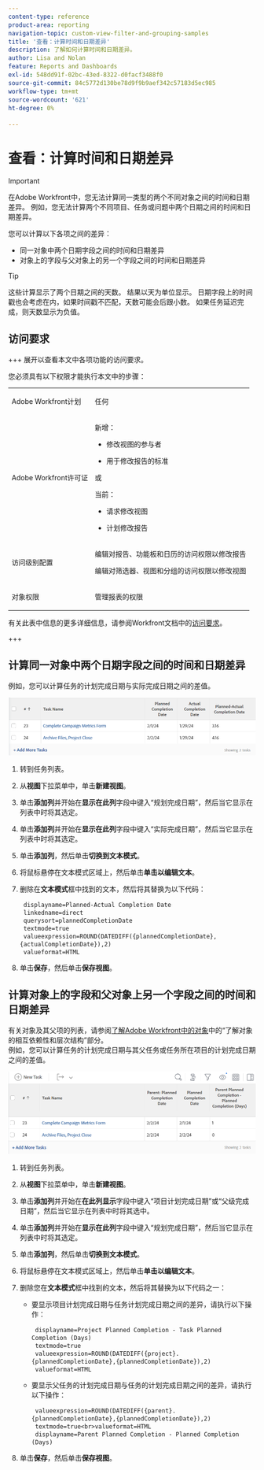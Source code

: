 ```yaml
---
content-type: reference
product-area: reporting
navigation-topic: custom-view-filter-and-grouping-samples
title: '查看：计算时间和日期差异'
description: 了解如何计算时间和日期差异。
author: Lisa and Nolan
feature: Reports and Dashboards
exl-id: 548dd91f-02bc-43ed-8322-d0facf3488f0
source-git-commit: 84c5772d130be78d9f9b9aef342c57183d5ec985
workflow-type: tm+mt
source-wordcount: '621'
ht-degree: 0%

---
```


# 查看：计算时间和日期差异

<!-- Audited: 1/2024 -->

>[!IMPORTANT]
>
>在Adobe Workfront中，您无法计算同一类型的两个不同对象之间的时间和日期差异。 例如，您无法计算两个不同项目、任务或问题中两个日期之间的时间和日期差异。

您可以计算以下各项之间的差异：

* 同一对象中两个日期字段之间的时间和日期差异
* 对象上的字段与父对象上的另一个字段之间的时间和日期差异

>[!TIP]
>
>这些计算显示了两个日期之间的天数。 结果以天为单位显示。 日期字段上的时间戳也会考虑在内，如果时间戳不匹配，天数可能会后跟小数。 如果任务延迟完成，则天数显示为负值。

## 访问要求

+++ 展开以查看本文中各项功能的访问要求。

您必须具有以下权限才能执行本文中的步骤：

<table style="table-layout:auto"> 
 <col> 
 <col> 
 <tbody> 
  <tr> 
   <td role="rowheader">Adobe Workfront计划</td> 
   <td> <p>任何</p> </td> 
  </tr> 
  <tr> 
   <td role="rowheader">Adobe Workfront许可证</td> 
   <td> <p>新增： </p><ul><li><p>修改视图的参与者 </p></li><li>
   <p>用于修改报告的标准</p></li></ul><p>或</p><p>当前：</p><ul><li><p>请求修改视图 </p></li><li>
   <p>计划修改报告</p> </li><ul></td> 
  </tr> 
  <tr> 
   <td role="rowheader">访问级别配置</td> 
   <td> <p>编辑对报告、功能板和日历的访问权限以修改报告</p> <p>编辑对筛选器、视图和分组的访问权限以修改视图</p> </td> 
  </tr>  
  <tr> 
   <td role="rowheader">对象权限</td> 
   <td> <p>管理报表的权限</p>  </td> 
  </tr> 
 </tbody> 
</table>

有关此表中信息的更多详细信息，请参阅Workfront文档中的[访问要求](/help/quicksilver/administration-and-setup/add-users/access-levels-and-object-permissions/access-level-requirements-in-documentation.md)。

+++

## 计算同一对象中两个日期字段之间的时间和日期差异

例如，您可以计算任务的计划完成日期与实际完成日期之间的差值。

![](assets/view-planned-actual-completion-dates-datediff-column-new.png)

1. 转到任务列表。
1. 从&#x200B;**视图**&#x200B;下拉菜单中，单击&#x200B;**新建视图**。

1. 单击&#x200B;**添加列**&#x200B;并开始在&#x200B;**显示在此列**&#x200B;字段中键入“规划完成日期”，然后当它显示在列表中时将其选定。

1. 单击&#x200B;**添加列**&#x200B;并开始在&#x200B;**显示在此列**&#x200B;字段中键入“实际完成日期”，然后当它显示在列表中时将其选定。

1. 单击&#x200B;**添加列**，然后单击&#x200B;**切换到文本模式**。

1. 将鼠标悬停在文本模式区域上，然后单击&#x200B;**单击以编辑文本**。
1. 删除在&#x200B;**文本模式**&#x200B;框中找到的文本，然后将其替换为以下代码：

   ```
    displayname=Planned-Actual Completion Date
    linkedname=direct
    querysort=plannedCompletionDate
    textmode=true
    valueexpression=ROUND(DATEDIFF({plannedCompletionDate},{actualCompletionDate}),2)
    valueformat=HTML
   ```

1. 单击&#x200B;**保存**，然后单击&#x200B;**保存视图**。

## 计算对象上的字段和父对象上另一个字段之间的时间和日期差异

有关对象及其父项的列表，请参阅[了解Adobe Workfront中的对象](../../../workfront-basics/navigate-workfront/workfront-navigation/understand-objects.md)中的“了解对象的相互依赖性和层次结构”部分。\
例如，您可以计算任务的计划完成日期与其父任务或任务所在项目的计划完成日期之间的差值。

![](assets/view-project-planned-task-planned-completion-dates-datediff-column-new.png)

1. 转到任务列表。
1. 从&#x200B;**视图**&#x200B;下拉菜单中，单击&#x200B;**新建视图**。

1. 单击&#x200B;**添加列**&#x200B;并开始在&#x200B;**在此列显示**&#x200B;字段中键入“项目计划完成日期”或“父级完成日期”，然后当它显示在列表中时将其选中。

1. 单击&#x200B;**添加列**&#x200B;并开始在&#x200B;**显示在此列**&#x200B;字段中键入“规划完成日期”，然后当它显示在列表中时将其选定。

1. 单击&#x200B;**添加列**，然后单击&#x200B;**切换到文本模式**。

1. 将鼠标悬停在文本模式区域上，然后单击&#x200B;**单击以编辑文本**。
1. 删除您在&#x200B;**文本模式**&#x200B;框中找到的文本，然后将其替换为以下代码之一：

   * 要显示项目计划完成日期与任务计划完成日期之间的差异，请执行以下操作：

     ```
      displayname=Project Planned Completion - Task Planned Completion (Days)
      textmode=true
      valueexpression=ROUND(DATEDIFF({project}.{plannedCompletionDate},{plannedCompletionDate}),2)
      valueformat=HTML
     ```

   * 要显示父任务的计划完成日期与任务的计划完成日期之间的差异，请执行以下操作：

     ```
      valueexpression=ROUND(DATEDIFF({parent}.{plannedCompletionDate},{plannedCompletionDate}),2)
      textmode=true<br>valueformat=HTML
      displayname=Parent Planned Completion - Planned Completion (Days)
     ```

1. 单击&#x200B;**保存**，然后单击&#x200B;**保存视图**。
